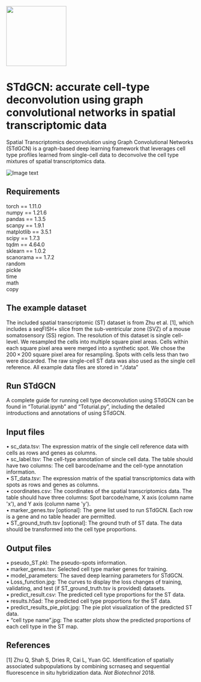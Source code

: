 <img src="https://github.com/luoyuanlab/stdgcn/blob/main/img_folder/Logo.jpg" height="160px" />  <br />
#  **STdGCN: accurate cell-type deconvolution using graph convolutional networks in spatial transcriptomic data**

Spatial Transcriptomics deconvolution using Graph Convolutional Networks (STdGCN) is a graph-based deep learning framework that leverages cell type profiles learned from single-cell data to deconvolve the cell type mixtures of spatial transcriptomics data.

![Image text](https://github.com/luoyuanlab/stdgcn/blob/main/img_folder/Figure%201.jpg)

## **Requirements**  
torch == 1.11.0  
numpy == 1.21.6  
pandas == 1.3.5  
scanpy == 1.9.1  
matplotlib == 3.5.1  
scipy == 1.7.3  
tqdm == 4.64.0  
sklearn == 1.0.2  
scanorama == 1.7.2  
random  
pickle  
time  
math  
copy  

## **The example dataset**  
The included spatial transcriptomic (ST) dataset is from Zhu et al. [1], which includes a seqFISH+ slice from the sub-ventricular zone (SVZ) of a mouse somatosensory (SS) region. The resolution of this dataset is single cell-level. We resampled the cells into multiple square pixel areas. Cells within each square pixel area were merged into a synthetic spot. We chose the 200 × 200 square pixel area for resampling. Spots with cells less than two were discarded. The raw single-cell ST data was also used as the single cell reference. All example data files are stored in “./data”

## **Run STdGCN**  
A complete guide for running cell type deconvolution using STdGCN can be found in “Toturial.ipynb” and “Toturial.py”, including the detailed introductions and annotations of using STdGCN.

## **Input files**  
•	sc_data.tsv: The expression matrix of the single cell reference data with cells as rows and genes as columns.  
•	sc_label.tsv: The cell-type annotation of sincle cell data. The table should have two columns: The cell barcode/name and the cell-type annotation information.  
•	ST_data.tsv: The expression matrix of the spatial transcriptomics data with spots as rows and genes as columns.  
•	coordinates.csv: The coordinates of the spatial transcriptomics data. The table should have three columns: Spot barcode/name, X axis (column name 'x'), and Y axis (column name 'y').  
•	marker_genes.tsv [optional]: The gene list used to run STdGCN. Each row is a gene and no table header are permitted.  
•	ST_ground_truth.tsv [optional]: The ground truth of ST data. The data should be transformed into the cell type proportions.  

## **Output files**  
•	pseudo_ST.pkl: The pseudo-spots information.  
•	marker_genes.tsv: Selected cell type marker genes for training.  
•	model_parameters: The saved deep learning parameters for STdGCN.  
•	Loss_function.jpg: The curves to display the loss changes of training, validating, and test (if ST_ground_truth.tsv is provided) datasets.  
•	predict_result.csv: The predicted cell type proportions for the ST data.  
•	results.h5ad: The predicted cell type proportions for the ST data.  
•	predict_results_pie_plot.jpg: The pie plot visualization of the predicted ST data.  
•	“cell type name”.jpg: The scatter plots show the predicted proportions of each cell type in the ST map.  

## **References**  
[1] Zhu Q, Shah S, Dries R, Cai L, Yuan GC. Identification of spatially associated subpopulations by combining scrnaseq and sequential fluorescence in situ hybridization data. *Nat Biotechnol* 2018.


